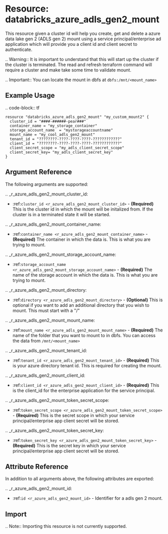# Resource: databricks_azure_adls_gen2_mount

This resource given a cluster id will help you create, get and delete a azure data lake gen 2 (ADLS gen 2) mount using a service 
principal/enterprise ad application which will provide you a client id and client secret to authenticate.

.. Warning:: It is important to understand that this will start up the cluster if the cluster is terminated.
    The read and refresh terraform command will require a cluster and make take some time to validate mount.

.. Important:: You can locate the mount in dbfs at `dbfs:/mnt/<mount_name>`

## Example Usage

.. code-block:: tf

    resource "databricks_azure_adls_gen2_mount" "my_custom_mount2" {
      cluster_id = "####-######-pear###"
      container_name = "my_storage_container"
      storage_account_name  = "mystorageaccountname"
      mount_name = "my_cool_adls_gen2_mount"
      tenant_id = "????????-????-????-????-????????????"
      client_id = "????????-????-????-????-????????????"
      client_secret_scope = "my_adls_client_secret_scope"
      client_secret_key= "my_adls_client_secret_key"
    }
    
## Argument Reference

The following arguments are supported:

.. _r_azure_adls_gen2_mount_cluster_id:
* :ref:`cluster_id <r_azure_adls_gen2_mount_cluster_id>` - **(Required)** This is the cluster id in which the mount will be initalized
from. If the cluster is in a terminated state it will be started.

.. _r_azure_adls_gen2_mount_container_name:
* :ref:`container_name <r_azure_adls_gen2_mount_container_name>` - **(Required)** The container in which the data is. This 
is what you are trying to mount.

.. _r_azure_adls_gen2_mount_storage_account_name:
* :ref:`storage_account_name <r_azure_adls_gen2_mount_storage_account_name>` - **(Required)** The name of the storage account 
in which the data is. This is what you are trying to mount.

.. _r_azure_adls_gen2_mount_directory:
* :ref:`directory <r_azure_adls_gen2_mount_directory>` - **(Optional)** This is optional if you want to add an additional 
directory that you wish to mount. This must start with a "/"

.. _r_azure_adls_gen2_mount_mount_name:
* :ref:`mount_name <r_azure_adls_gen2_mount_mount_name>` - **(Required)** The name of the folder that you want to mount to
in dbfs. You can access the data from `/mnt/<mount_name>` 

.. _r_azure_adls_gen2_mount_tenant_id:
* :ref:`tenant_id <r_azure_adls_gen2_mount_tenant_id>` - **(Required)** This is your azure directory tenant id. This is 
required for creating the mount.

.. _r_azure_adls_gen2_mount_client_id:
* :ref:`client_id <r_azure_adls_gen2_mount_client_id>` - **(Required)** This is the client_id for the enterprise application 
for the service principal. 

.. _r_azure_adls_gen2_mount_token_secret_scope:
* :ref:`token_secret_scope <r_azure_adls_gen2_mount_token_secret_scope>` - **(Required)** This is the secret scope in which 
your service principal/enterprise app client secret will be stored.

.. _r_azure_adls_gen2_mount_token_secret_key:
* :ref:`token_secret_key <r_azure_adls_gen2_mount_token_secret_key>` - **(Required)** This is the secret key in which 
your service principal/enterprise app client secret will be stored.

## Attribute Reference

In addition to all arguments above, the following attributes are exported:

.. _r_azure_adls_gen2_mount_id:
* :ref:`id <r_azure_adls_gen2_mount_id>` - Identifier for a adls gen 2 mount.


## Import

.. Note:: Importing this resource is not currently supported.